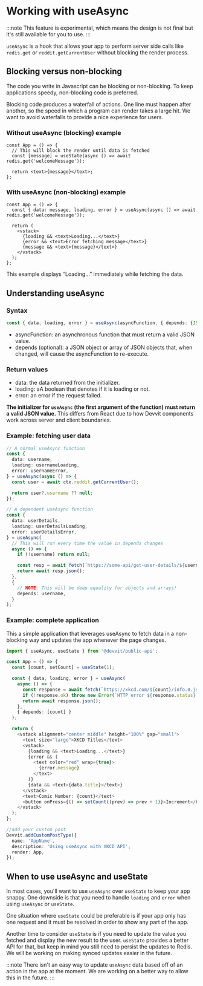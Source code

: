 # Working with useAsync

:::note
This feature is experimental, which means the design is not final but it's still available for you to use.
:::

`useAsync` is a hook that allows your app to perform server side calls like `redis.get` or `reddit.getCurrentUser` without blocking the render process.

## Blocking versus non-blocking

The code you write in Javascript can be blocking or non-blocking. To keep applications speedy, non-blocking code is preferred.

Blocking code produces a waterfall of actions. One line must happen after another, so the speed in which a program can render takes a large hit. We want to avoid waterfalls to provide a nice experience for users.

### Without useAsync (blocking) example

```tsx
const App = () => {
  // This will block the render until data is fetched
  const [message] = useState(async () => await redis.get('welcomeMessage'));

  return <text>{message}</text>;
};
```

### With useAsync (non-blocking) example

```tsx
const App = () => {
  const { data: message, loading, error } = useAsync(async () => await redis.get('welcomeMessage'));

  return (
    <vstack>
      {loading && <text>Loading...</text>}
      {error && <text>Error fetching message</text>}
      {message && <text>{message}</text>}
    </vstack>
  );
};
```

This example displays “Loading…” immediately while fetching the data.

## Understanding useAsync

### Syntax

```ts
const { data, loading, error } = useAsync(asyncFunction, { depends: {JSON object} });
```

- asyncFunction: an asynchronous function that must return a valid JSON value.
- depends (optional): a JSON object or array of JSON objects that, when changed, will cause the asyncFunction to re-execute.

### Return values

- data: the data returned from the initializer.
- loading: aA boolean that denotes if it is loading or not.
- error: an error if the request failed.

**The initializer for `useAsync` (the first argument of the function) must return a valid JSON value.** This differs from React due to how Devvit components work across server and client boundaries.

### Example: fetching user data

```ts
// A normal useAsync function
const {
  data: username,
  loading: usernameLoading,
  error: usernameError,
} = useAsync(async () => {
  const user = await ctx.reddit.getCurrentUser();

  return user?.username ?? null;
});

// A dependent useAsync function
const {
  data: userDetails,
  loading: userDetailsLoading,
  error: userDetailsError,
} = useAsync(
  // This will run every time the value in depends changes
  async () => {
    if (!username) return null;

    const resp = await fetch(`https://some-api/get-user-details/${username}`);
    return await resp.json();
  },
  {
    // NOTE: This will be deep equality for objects and arrays!
    depends: username,
  }
);
```

### Example: complete application

This a simple application that leverages useAsync to fetch data in a non-blocking way and updates the app whenever the page changes.

```ts
import { useAsync, useState } from '@devvit/public-api';

const App = () => {
  const [count, setCount] = useState(1);

  const { data, loading, error } = useAsync(
    async () => {
      const response = await fetch(`https://xkcd.com/${count}/info.0.json`);
      if (!response.ok) throw new Error(`HTTP error ${response.status}: ${response.statusText}`);
      return await response.json();
    },
    { depends: [count] }
  );

  return (
    <vstack alignment="center middle" height="100%" gap="small">
      <text size="large">XKCD Titles</text>
      <vstack>
        {loading && <text>Loading...</text>}
        {error && (
          <text color="red" wrap={true}>
            {error.message}
          </text>
        )}
        {data && <text>{data.title}</text>}
      </vstack>
      <text>Comic Number: {count}</text>
      <button onPress={() => setCount((prev) => prev + 1)}>Increment</button>
    </vstack>
  );
};

//add your custom post
Devvit.addCustomPostType({
  name: 'AppName',
  description: 'Using useAsync with XKCD API',
  render: App,
});
```

## When to use useAsync and useState

In most cases, you'll want to use `useAsync` over `useState` to keep your app snappy. One downside is that you need to handle `loading` and `error` when using `useAsync` or `useState`.

One situation where `useState` could be preferable is if your app only has one request and it must be resolved in order to show any part of the app.

Another time to consider `useState` is if you need to update the value you fetched and display the new result to the user. `useState` provides a better API for that, but keep in mind you still need to persist the updates to Redis. We will be working on making synced updates easier in the future.

:::note
There isn't an easy way to update `useAsync` data based off of an action in the app at the moment. We are working on a better way to allow this in the future.
:::
